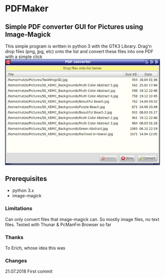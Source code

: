# PDFMaker
## Simple PDF converter GUI for Pictures using Image-Magick

This simple program is written in python 3 with the GTK3 Library. Drag'n drop files (png, jpg, etc) onto the list and convert these files into one PDF with a simple click
![Screenshot](https://github.com/kanehekili/PDFMaker/blob/master/PDFMaker.png)

## Prerequisites
* python 3.x
* image-magick

### Limitations
Can only convert files that image-magick can. So mostly image files, no text files.
Tested with Thunar & PcManFm Browser so far

### Thanks
To Erich, whose idea this was

### Changes
21.07.2018
First commit
